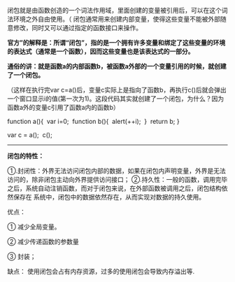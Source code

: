 闭包就是由函数创造的一个词法作用域，里面创建的变量被引用后，可以在这个词法环境之外自由使用。（ 闭包通常用来创建内部变量，使得这些变量不能被外部随意修改，同时又可以通过指定的函数接口来操作。

**官方”的解释是：所谓“闭包”，指的是一个拥有许多变量和绑定了这些变量的环境的表达式（通常是一个函数），因而这些变量也是该表达式的一部分。**

**通俗的讲：就是函数a的内部函数b，被函数a外部的一个变量引用的时候，就创建了一个闭包。**

（这样在执行完var c=a()后，变量c实际上是指向了函数b，再执行c()后就会弹出一个窗口显示i的值(第一次为1)。这段代码其实就创建了一个闭包，为什么？因为函数a外的变量c引用了函数a内的函数b）

   function a(){
​           var i=0;
​           function b(){
​              alert(++i);
​           }
​              return b;
​       }

 var c = a();
​        c();

** **

**闭包的特性：**

①.封闭性：外界无法访问闭包内部的数据，如果在闭包内声明变量，外界是无法访问的，除非闭包主动向外界提供访问接口；
②.持久性：一般的函数，调用完毕之后，系统自动注销函数，而对于闭包来说，在外部函数被调用之后，闭包结构依然保存在
系统中，闭包中的数据依然存在，从而实现对数据的持久使用。

优点：

① 减少全局变量。

② 减少传递函数的参数量

③ 封装；

   缺点：
 使用闭包会占有内存资源，过多的使用闭包会导致内存溢出等.